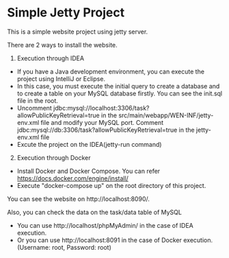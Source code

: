 # Simple Jetty Project

This is a simple website project using jetty server.

There are 2 ways to install the website.
1. Execution through IDEA
  - If you have a Java development environment, you can execute the project using IntelliJ or Eclipse.
  - In this case, you must execute the initial query to create a database and to create a table on your MySQL database firstly. You can see the init.sql file in the root.
  - Uncomment <Set name="Url">jdbc:mysql://localhost:3306/task?allowPublicKeyRetrieval=true</Set> in the src/main/webapp/WEN-INF/jetty-env.xml file and modify your MySQL port. Comment <Set name="Url">jdbc:mysql://db:3306/task?allowPublicKeyRetrieval=true</Set> in the jetty-env.xml file
  - Excute the project on the IDEA(jetty-run command)

2. Execution through Docker
  - Install Docker and Docker Compose. You can refer https://docs.docker.com/engine/install/
  - Execute "docker-compose up" on the root directory of this project.
  
You can see the website on http://localhost:8090/.

Also, you can check the data on the task/data table of MySQL
  - You can use http://localhost/phpMyAdmin/ in the case of IDEA execution.
  - Or you can use http://localhost:8091 in the case of Docker execution. (Username: root, Password: root)
